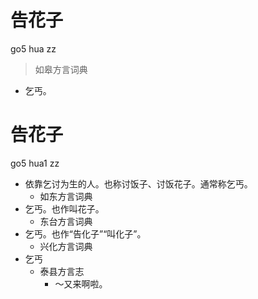 # 告花子
go5 hua zz
> 如皋方言词典
- 乞丐。

# 告花子
go5 hua1 zz
+ 依靠乞讨为生的人。也称讨饭子、讨饭花子。通常称乞丐。
  * 如东方言词典
+ 乞丐。也作叫花子。
  * 东台方言词典
+ 乞丐。也作“告化子”“叫化子”。
  * 兴化方言词典
+ 乞丐
  * 泰县方言志
    - ～又来啊啦。
